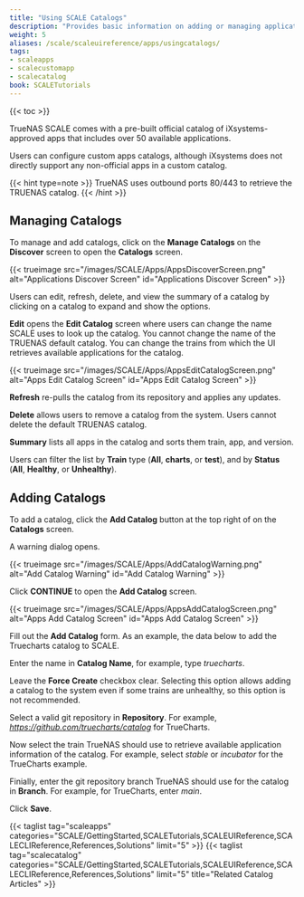 ```yaml
---
title: "Using SCALE Catalogs"
description: "Provides basic information on adding or managing application catalogs in TrueNAS SCALE."
weight: 5
aliases: /scale/scaleuireference/apps/usingcatalogs/
tags:
- scaleapps
- scalecustomapp
- scalecatalog
book: SCALETutorials
---
```


{{< toc >}}

TrueNAS SCALE comes with a pre-built official catalog of iXsystems-approved apps that includes over 50 available applications. 

Users can configure custom apps catalogs, although iXsystems does not directly support any non-official apps in a custom catalog.

{{< hint type=note >}}
TrueNAS uses outbound ports 80/443 to retrieve the TRUENAS catalog.
{{< /hint >}}

## Managing Catalogs

To manage and add catalogs, click on the **Manage Catalogs** on the **Discover** screen to open the **Catalogs** screen. 

{{< trueimage src="/images/SCALE/Apps/AppsDiscoverScreen.png" alt="Applications Discover Screen" id="Applications Discover Screen" >}}

Users can edit, refresh, delete, and view the summary of a catalog by clicking on a catalog to expand and show the options.

**Edit** opens the **Edit Catalog** screen where users can change the name SCALE uses to look up the catalog. You cannot change the name of the TRUENAS default catalog.
You can change the trains from which the UI retrieves available applications for the catalog.

{{< trueimage src="/images/SCALE/Apps/AppsEditCatalogScreen.png" alt="Apps Edit Catalog Screen" id="Apps Edit Catalog Screen" >}}

**Refresh** re-pulls the catalog from its repository and applies any updates.

**Delete** allows users to remove a catalog from the system. Users cannot delete the default TRUENAS catalog.

**Summary** lists all apps in the catalog and sorts them train, app, and version.

Users can filter the list by **Train** type (**All**, **charts**, or **test**), and by **Status** (**All**, **Healthy**, or **Unhealthy**).

## Adding Catalogs

To add a catalog, click the **Add Catalog** button at the top right of on the **Catalogs** screen. 

A warning dialog opens. 

{{< trueimage src="/images/SCALE/Apps/AddCatalogWarning.png" alt="Add Catalog Warning" id="Add Catalog Warning" >}}

Click **CONTINUE** to open the **Add Catalog** screen.

{{< trueimage src="/images/SCALE/Apps/AppsAddCatalogScreen.png" alt="Apps Add Catalog Screen" id="Apps Add Catalog Screen" >}}

Fill out the **Add Catalog** form. As an example, the data below to add the Truecharts catalog to SCALE.

Enter the name in **Catalog Name**, for example, type *truecharts*.

Leave the **Force Create** checkbox clear. Selecting this option allows adding a catalog to the system even if some trains are unhealthy, so this option is not recommended.

Select a valid git repository in **Repository**. For example, *https://github.com/truecharts/catalog* for TrueCharts.

Now select the train TrueNAS should use to retrieve available application information of the catalog. For example, select *stable* or *incubator* for the TrueCharts example.

Finially, enter the git repository branch TrueNAS should use for the catalog in **Branch**. For example, for TrueCharts, enter *main*.

Click **Save**. 

{{< taglist tag="scaleapps" categories="SCALE/GettingStarted,SCALETutorials,SCALEUIReference,SCALECLIReference,References,Solutions" limit="5" >}}
{{< taglist tag="scalecatalog" categories="SCALE/GettingStarted,SCALETutorials,SCALEUIReference,SCALECLIReference,References,Solutions" limit="5" title="Related Catalog Articles" >}}